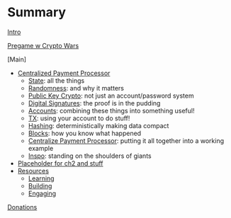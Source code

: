 # Summary

[Intro](./intro.md)

[Pregame w Crypto Wars](./crypto_wars.md)

[Main]
- [Centralized Payment Processor](./ch1/intro.md)
  - [State](./ch1/state.md): all the things
  - [Randomness](./ch1/randomness.md): and why it matters
  - [Public Key Crypto](./ch1/public_key_crypto.md): not just an account/password system
  - [Digital Signatures](./ch1/digital_signatures.md): the proof is in the pudding
  - [Accounts](./ch1/accounts.md): combining these things into something useful!
  - [TX](./ch1/tx.md): using your account to do stuff!
  - [Hashing](./ch1/hashing.md): deterministically making data compact
  - [Blocks](./ch1/blocks.md): how you know what happened
  - [Centralize Payment Processor](./ch1/centralized_payment_processor.md): putting it all together into a working example
  - [Inspo](./ch1/inspo.md): standing on the shoulders of giants
- [Placeholder for ch2 and stuff](.ch2/intro.md)
- [Resources](./resources/intro.md)
  - [Learning](./resources/learning.md)
  - [Building](./resources/building.md)
  - [Engaging](./resources/engaging.md)

[Donations](./donations.md)
